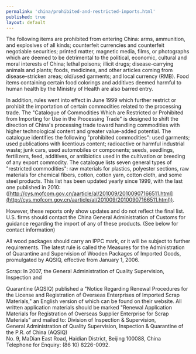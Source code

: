 ```yaml
--- 
permalink: 'china/prohibited-and-restricted-imports.html' 
published: true 
layout: default
---
```

The following items are prohibited from entering China: arms, ammunition, and explosives of all kinds; counterfeit currencies and counterfeit negotiable securities; printed matter, magnetic media, films, or photographs which are deemed to be detrimental to the political, economic, cultural and moral interests of China; lethal poisons; illicit drugs; disease-carrying animals and plants; foods, medicines, and other articles coming from disease-stricken areas; old/used garments; and local currency (RMB). Food items containing certain food colorings and additives deemed harmful to human health by the Ministry of Health are also barred entry.

In addition, rules went into effect in June 1999 which further restrict or prohibit the importation of certain commodities related to the processing trade. The "Catalogue of Commodities Which are Restricted or Prohibited from Importing for Use in the Processing Trade" is designed to shift the direction of China's processing trade toward handling commodities with higher technological content and greater value-added potential. The catalogue identifies the following "prohibited commodities": used garments; used publications with licentious content; radioactive or harmful industrial waste; junk cars, used automobiles or components; seeds, seedlings, fertilizers, feed, additives, or antibiotics used in the cultivation or breeding of any export commodity. The catalogue lists seven general types of "restricted commodities": raw materials for plastics, polyester sections, raw materials for chemical fibers, cotton, cotton yarn, cotton cloth, and some steel products. This list has been updated yearly since 1999, with the last one published in 2010: ([http://cys.mofcom.gov.cn/aarticle/al/201009/20100907166511.html](http://cys.mofcom.gov.cn/aarticle/al/201009/20100907166511.html)).

However, these reports only show updates and do not reflect the final list. U.S. firms should contact the China General Administration of Customs for guidance regarding the import of any of these products. (See below for contact information)

All wood packages should carry an IPPC mark, or it will be subject to further requirements. The latest rule is called the Measures for the Administration of Quarantine and Supervision of Wooden Packages of Imported Goods, promulgated by AQSIQ, effective from January 1, 2006.

Scrap: In 2007, the General Administration of Quality Supervision, Inspection and

Quarantine (AQSIQ) published a "Notice Regarding Renewal Procedures for the License and Registration of Overseas Enterprises of Imported Scrap Materials," an English version of which can be found on their website. All written application materials should be marked "Renewal Application Materials for Registration of Overseas Supplier Enterprise for Scrap Materials" and mailed to:
Division of Inspection & Supervision,  
General Administration of Quality Supervision, Inspection & Quarantine of the P.R. of China (AQSIQ)  
No. 9, MaDian East Road, Haidian District, Beijing 100088, China  
Telephone for Enquiry: (86 10) 8226-0092.  

